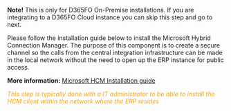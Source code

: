 **Note!** This is only for D365FO On-Premise installations. If you are integrating to a D365FO Cloud instance you can skip this step and go to next.

Please follow the installation guide below to install the Microsoft Hybrid Connection Manager. The purpose of this component is to create a secure channel so the calls from the central integration infrastructure can be made in the local network without the need to open up the ERP instance for public access.

**More information:** [Microsoft HCM Installation guide](https://success.mediusflow.com/documentation/cts-documentation/Cloud-Connectors/General/Microsoft_HCM/ "Microsoft Hybrid Connection Manager - Installation Guide
")

<span style="color:orange">*This step is typically done with a IT administrator to be able to install the HCM client within the  network where the ERP resides*</span>